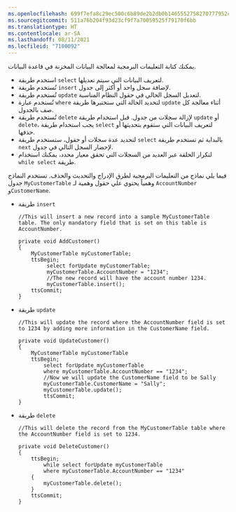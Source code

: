 ```yaml
---
ms.openlocfilehash: 699f7efa8c29ec500c6b89de2b2db0b1465552758270777952c8a156a056deaf
ms.sourcegitcommit: 511a76b204f93d23cf9f7a70059525f79170f6bb
ms.translationtype: HT
ms.contentlocale: ar-SA
ms.lasthandoff: 08/11/2021
ms.locfileid: "7100092"
---
```

يمكنك كتابة التعليمات البرمجية لمعالجة البيانات المخزنة في قاعدة البيانات. 

- استخدم طريقة `select` لتعريف البيانات التي سيتم تعديلها.
- تُستخدم طريقة `insert` لإضافة سجل واحد أو أكثر إلى جدول.
- تُستخدم طريقة `update` لتعديل السجل الحالي في حقول النظام المناسبة.
- تُستخدم عبارة `where` لتحديد الحالة التي ستختبرها طريقة `update` أثناء معالجة كل صف بالجدول.
- تُستخدم طريقة `delete` لإزالة سجلات من جدول. قبل استخدام طريقة `update` أو `delete`، يجب استخدام طريقة `select` لتعريف البيانات التي ستقوم بتحديثها أو حذفها.
- لتحديد عدة سجلات أو حقول، ستستخدم طريقة `select` بالبداية ثم تستخدم طريقة `next` لإحضار السجل التالي في جدول.
- لتكرار الحلقة عبر العديد من السجلات التي تحقق معيار محدد، يمكنك استخدام `while select` طريقة.

فيما يلي نماذج من التعليمات البرمجية لطرق الإدراج والتحديث والحذف. تستخدم النماذج جدول `MyCustomerTable` وهمياً يحتوي علي حقول وهمية لـ `AccountNumber` و`CustomerName`.


- طريقة `insert`

    ```xpp
    //This will insert a new record into a sample MyCustomerTable table. The only mandatory field that is set on this table is AccountNumber.

    private void AddCustomer()
    {
        MyCustomerTable myCustomerTable;
        ttsBegin;
             select forUpdate myCustomerTable;
             myCustomerTable.AccountNumber = "1234";
             //The new record will have the account number 1234.
             myCustomerTable.insert();
        ttsCommit;
    }
    ```

- طريقة `update`

    ```xpp
    //This will update the record where the AccountNumber field is set to 1234 by adding more information in the CustomerName field.
    
    private void UpdateCustomer()
    {
        MyCustomerTable myCustomerTable
        ttsBegin;
            select forUpdate myCustomerTable
            where myCustomerTable.AccountNumber == "1234";
            //Now we will update the CustomerName field to be Sally
            myCustomerTable.CustomerName = "Sally";
            myCustomerTable.update();
            ttsCommit;
    }
    ```

- طريقة `delete`


    ```xpp
    //This will delete the record from the MyCustomerTable table where the AccountNumber field is set to 1234.
    
    private void DeleteCustomer()
    {
        ttsBegin;
            while select forUpdate myCustomerTable
            where myCustomerTable.AccountNumber == "1234"
        {
            myCustomerTable.delete();
        }
        ttsCommit;
    }

    ```